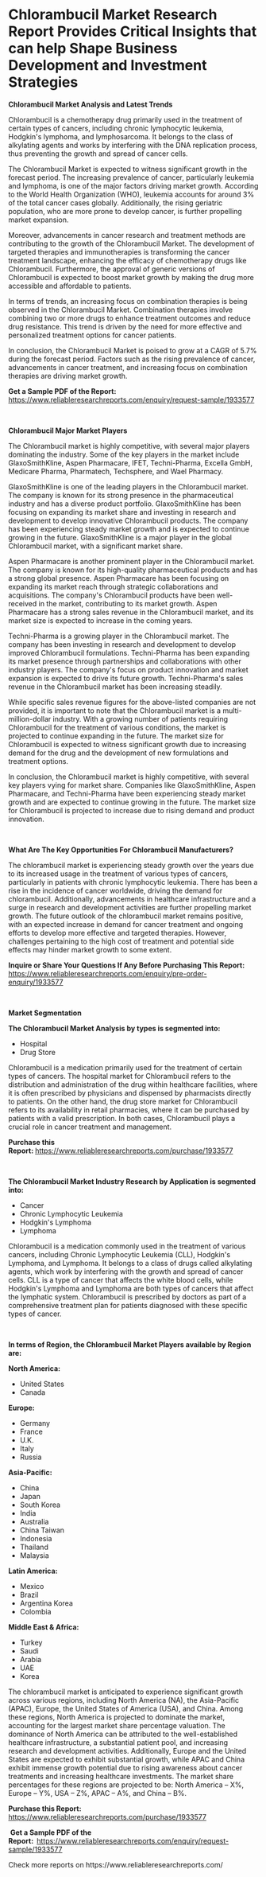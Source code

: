 <p><h1>Chlorambucil Market Research Report Provides Critical Insights that can help Shape Business Development and Investment Strategies</h1></p><p><strong>Chlorambucil Market Analysis and Latest Trends</strong></p>
<p><p>Chlorambucil is a chemotherapy drug primarily used in the treatment of certain types of cancers, including chronic lymphocytic leukemia, Hodgkin's lymphoma, and lymphosarcoma. It belongs to the class of alkylating agents and works by interfering with the DNA replication process, thus preventing the growth and spread of cancer cells.</p><p>The Chlorambucil Market is expected to witness significant growth in the forecast period. The increasing prevalence of cancer, particularly leukemia and lymphoma, is one of the major factors driving market growth. According to the World Health Organization (WHO), leukemia accounts for around 3% of the total cancer cases globally. Additionally, the rising geriatric population, who are more prone to develop cancer, is further propelling market expansion.</p><p>Moreover, advancements in cancer research and treatment methods are contributing to the growth of the Chlorambucil Market. The development of targeted therapies and immunotherapies is transforming the cancer treatment landscape, enhancing the efficacy of chemotherapy drugs like Chlorambucil. Furthermore, the approval of generic versions of Chlorambucil is expected to boost market growth by making the drug more accessible and affordable to patients.</p><p>In terms of trends, an increasing focus on combination therapies is being observed in the Chlorambucil Market. Combination therapies involve combining two or more drugs to enhance treatment outcomes and reduce drug resistance. This trend is driven by the need for more effective and personalized treatment options for cancer patients.</p><p>In conclusion, the Chlorambucil Market is poised to grow at a CAGR of 5.7% during the forecast period. Factors such as the rising prevalence of cancer, advancements in cancer treatment, and increasing focus on combination therapies are driving market growth.</p></p>
<p><strong>Get a Sample PDF of the Report:&nbsp;</strong> <a href="https://www.reliableresearchreports.com/enquiry/request-sample/1933577">https://www.reliableresearchreports.com/enquiry/request-sample/1933577</a></p>
<p>&nbsp;</p>
<p><strong>Chlorambucil Major Market Players</strong></p>
<p><p>The Chlorambucil market is highly competitive, with several major players dominating the industry. Some of the key players in the market include GlaxoSmithKline, Aspen Pharmacare, IFET, Techni-Pharma, Excella GmbH, Medicare Pharma, Pharmatech, Techsphere, and Wael Pharmacy.</p><p>GlaxoSmithKline is one of the leading players in the Chlorambucil market. The company is known for its strong presence in the pharmaceutical industry and has a diverse product portfolio. GlaxoSmithKline has been focusing on expanding its market share and investing in research and development to develop innovative Chlorambucil products. The company has been experiencing steady market growth and is expected to continue growing in the future. GlaxoSmithKline is a major player in the global Chlorambucil market, with a significant market share.</p><p>Aspen Pharmacare is another prominent player in the Chlorambucil market. The company is known for its high-quality pharmaceutical products and has a strong global presence. Aspen Pharmacare has been focusing on expanding its market reach through strategic collaborations and acquisitions. The company's Chlorambucil products have been well-received in the market, contributing to its market growth. Aspen Pharmacare has a strong sales revenue in the Chlorambucil market, and its market size is expected to increase in the coming years.</p><p>Techni-Pharma is a growing player in the Chlorambucil market. The company has been investing in research and development to develop improved Chlorambucil formulations. Techni-Pharma has been expanding its market presence through partnerships and collaborations with other industry players. The company's focus on product innovation and market expansion is expected to drive its future growth. Techni-Pharma's sales revenue in the Chlorambucil market has been increasing steadily.</p><p>While specific sales revenue figures for the above-listed companies are not provided, it is important to note that the Chlorambucil market is a multi-million-dollar industry. With a growing number of patients requiring Chlorambucil for the treatment of various conditions, the market is projected to continue expanding in the future. The market size for Chlorambucil is expected to witness significant growth due to increasing demand for the drug and the development of new formulations and treatment options.</p><p>In conclusion, the Chlorambucil market is highly competitive, with several key players vying for market share. Companies like GlaxoSmithKline, Aspen Pharmacare, and Techni-Pharma have been experiencing steady market growth and are expected to continue growing in the future. The market size for Chlorambucil is projected to increase due to rising demand and product innovation.</p></p>
<p>&nbsp;</p>
<p><strong>What Are The Key Opportunities For Chlorambucil Manufacturers?</strong></p>
<p><p>The chlorambucil market is experiencing steady growth over the years due to its increased usage in the treatment of various types of cancers, particularly in patients with chronic lymphocytic leukemia. There has been a rise in the incidence of cancer worldwide, driving the demand for chlorambucil. Additionally, advancements in healthcare infrastructure and a surge in research and development activities are further propelling market growth. The future outlook of the chlorambucil market remains positive, with an expected increase in demand for cancer treatment and ongoing efforts to develop more effective and targeted therapies. However, challenges pertaining to the high cost of treatment and potential side effects may hinder market growth to some extent.</p></p>
<p><strong>Inquire or Share Your Questions If Any Before Purchasing This Report:</strong> <a href="https://www.reliableresearchreports.com/enquiry/pre-order-enquiry/1933577">https://www.reliableresearchreports.com/enquiry/pre-order-enquiry/1933577</a></p>
<p>&nbsp;</p>
<p><strong>Market Segmentation</strong></p>
<p><strong>The Chlorambucil Market Analysis by types is segmented into:</strong></p>
<p><ul><li>Hospital</li><li>Drug Store</li></ul></p>
<p><p>Chlorambucil is a medication primarily used for the treatment of certain types of cancers. The hospital market for Chlorambucil refers to the distribution and administration of the drug within healthcare facilities, where it is often prescribed by physicians and dispensed by pharmacists directly to patients. On the other hand, the drug store market for Chlorambucil refers to its availability in retail pharmacies, where it can be purchased by patients with a valid prescription. In both cases, Chlorambucil plays a crucial role in cancer treatment and management.</p></p>
<p><strong>Purchase this Report:&nbsp;</strong><a href="https://www.reliableresearchreports.com/purchase/1933577">https://www.reliableresearchreports.com/purchase/1933577</a></p>
<p>&nbsp;</p>
<p><strong>The Chlorambucil Market Industry Research by Application is segmented into:</strong></p>
<p><ul><li>Cancer</li><li>Chronic Lymphocytic Leukemia</li><li>Hodgkin's Lymphoma</li><li>Lymphoma</li></ul></p>
<p><p>Chlorambucil is a medication commonly used in the treatment of various cancers, including Chronic Lymphocytic Leukemia (CLL), Hodgkin's Lymphoma, and Lymphoma. It belongs to a class of drugs called alkylating agents, which work by interfering with the growth and spread of cancer cells. CLL is a type of cancer that affects the white blood cells, while Hodgkin's Lymphoma and Lymphoma are both types of cancers that affect the lymphatic system. Chlorambucil is prescribed by doctors as part of a comprehensive treatment plan for patients diagnosed with these specific types of cancer.</p></p>
<p>&nbsp;</p>
<p><strong>In terms of Region, the Chlorambucil Market Players available by Region are:</strong></p>
<p>
    <p> <strong> North America: </strong>
        <ul>
            <li>United States</li>
            <li>Canada</li>
        </ul>
        </p> 
    <p> <strong> Europe: </strong>
        <ul>
            <li>Germany</li>
            <li>France</li>
            <li>U.K.</li>
            <li>Italy</li>
            <li>Russia</li>
        </ul>
        </p> 
    <p> <strong> Asia-Pacific: </strong>
        <ul>
            <li>China</li>
            <li>Japan</li>
            <li>South Korea</li>
            <li>India</li>
            <li>Australia</li>
            <li>China Taiwan</li>
            <li>Indonesia</li>
            <li>Thailand</li>
            <li>Malaysia</li>
        </ul>
        </p> 
    <p> <strong> Latin America: </strong>
        <ul>
            <li>Mexico</li>
            <li>Brazil</li>
            <li>Argentina Korea</li>
            <li>Colombia</li>
        </ul>
        </p> 
    <p> <strong> Middle East & Africa: </strong>
        <ul>
            <li>Turkey</li>
            <li>Saudi</li>
            <li>Arabia</li>
            <li>UAE</li>
            <li>Korea</li>
        </ul>
    </p>
    </p>
<p><p>The chlorambucil market is anticipated to experience significant growth across various regions, including North America (NA), the Asia-Pacific (APAC), Europe, the United States of America (USA), and China. Among these regions, North America is projected to dominate the market, accounting for the largest market share percentage valuation. The dominance of North America can be attributed to the well-established healthcare infrastructure, a substantial patient pool, and increasing research and development activities. Additionally, Europe and the United States are expected to exhibit substantial growth, while APAC and China exhibit immense growth potential due to rising awareness about cancer treatments and increasing healthcare investments. The market share percentages for these regions are projected to be: North America – X%, Europe – Y%, USA – Z%, APAC – A%, and China – B%.</p></p>
<p><strong>Purchase this Report: </strong><a href="https://www.reliableresearchreports.com/purchase/1933577">https://www.reliableresearchreports.com/purchase/1933577</a></p>
<p>&nbsp;<strong>Get a Sample PDF of the Report:&nbsp;&nbsp;</strong><a href="https://www.reliableresearchreports.com/enquiry/request-sample/1933577">https://www.reliableresearchreports.com/enquiry/request-sample/1933577</a></p>
<p><strong></strong></p>
<p>Check more reports on https://www.reliableresearchreports.com/</p>